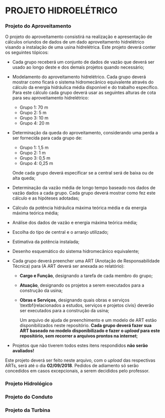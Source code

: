 # PROJETO HIDROELÉTRICO

### Projeto do Aproveitamento

O projeto do aproveitamento consistirá na realização e apresentação de cálculos oriundos de dados de um dado aproveitamento hidrelétrico visando a instalação de uma usina hidrelétrica. Este projeto deverá conter os seguintes tópicos:

  - Cada grupo receberá um conjunto de dados de vazão que deverá ser usado ao longo deste e dos demais projetos quando necessário;
  - Modelamento do aproveitamento hidrelétrico. Cada grupo deverá mostrar como ficará o sistema hidromecânico equivalente através do cálculo da energia hidráulica média disponível e do trabalho específico. Para este cálculo cada grupo deverá usar as seguintes alturas de cota para seu aproveitamento hidrelétrico:

       - Grupo 1: 70 m
       - Grupo 2: 5 m
       - Grupo 3: 10 m
       - Grupo 4: 20 m

  - Determinação da queda do aproveitamento, considerando uma perda a ser fornecida para cada grupo de:
  
       - Grupo 1: 1,5 m
       - Grupo 2: 1 m
       - Grupo 3: 0,5 m
       - Grupo 4: 0,25 m

        
       Onde cada grupo deverá especificar se a central será de baixa ou de alta queda;
  - Determinação da vazão média de longo tempo baseado nos dados de vazão dados a cada grupo. Cada grupo deverá mostrar como fez este cálculo e as hipóteses adotadas;
  - Cálculo da potência hidráulica máxima teórica média e da energia máxima teórica média;
  - Análise dos dados de vazão e energia máxima teórica média;
  - Escolha do tipo de central e o arranjo utilizado;
  - Estimativa da potência instalada;
  - Desenho esquemático do sistema hidromecânico equivalente;
  - Cada grupo deverá preencher uma ART (Anotação de Responsabilidade Técnica) para (A ART deverá ser anexada ao relatório):

    - **Cargo e Função**, designando a tarefa de cada membro do grupo;
    - **Atuação**, designando os projetos a serem executados para a construção da usina;
    - **Obras e Serviços**, designando quais obras e serviços \textbf{relacionados a estudos, serviços e projetos civis} deverão ser executados para a construção da usina;

        Um arquivo de ajuda de preenchimento e um modelo de ART estão disponibilizados neste repositório. **Cada grupo deverá fazer sua ART baseado no modelo disponibilizado e fazer o *upload* para este repositório, sem recorrer a arquivos prontos na internet**;
- Projetos que não tiverem todos estes itens respondidos **não serão avaliados!**


Este projeto deverá ser feito neste arquivo, com o *upload* das respectivas ARTs, será até o dia **02/09/2018**. Pedidos de adiamento só serão concedidos em casos excepcionais, a serem decididos pelo professor.



### Projeto Hidrológico


### Projeto do Conduto


### Projeto da Turbina
